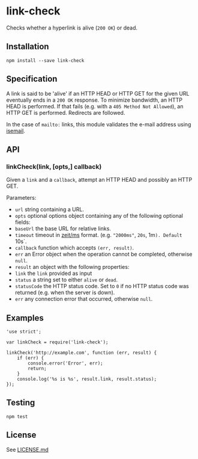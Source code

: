 # link-check

Checks whether a hyperlink is alive (`200 OK`) or dead.

## Installation

    npm install --save link-check

## Specification

A link is said to be 'alive' if an HTTP HEAD or HTTP GET for the given URL
eventually ends in a `200 OK` response. To minimize bandwidth, an HTTP HEAD
is performed. If that fails (e.g. with a `405 Method Not Allowed`), an HTTP
GET is performed. Redirects are followed.

In the case of `mailto:` links, this module validates the e-mail address
using [isemail](https://www.npmjs.com/package/isemail).

## API

### linkCheck(link, [opts,] callback)

Given a `link` and a `callback`, attempt an HTTP HEAD and possibly an HTTP GET.

Parameters:

* `url` string containing a URL.
* `opts` optional options object containing any of the following optional fields:
 * `baseUrl` the base URL for relative links.
 * `timeout` timeout in [zeit/ms](https://www.npmjs.com/package/ms) format. (e.g. `"2000ms"`, `20s`, 1m`). Default `10s`.
* `callback` function which accepts `(err, result)`.
 * `err` an Error object when the operation cannot be completed, otherwise `null`.
 * `result` an object with the following properties:
  * `link` the `link` provided as input
  * `status` a string set to either `alive` or `dead`.
  * `statusCode` the HTTP status code. Set to `0` if no HTTP status code was returned (e.g. when the server is down).
  * `err` any connection error that occurred, otherwise `null`.

## Examples

    'use strict';

    var linkCheck = require('link-check');
    
    linkCheck('http://example.com', function (err, result) {
        if (err) {
            console.error('Error', err);
            return;
        }
        console.log('%s is %s', result.link, result.status);
    });

## Testing

    npm test

## License

See [LICENSE.md](https://github.com/tcort/link-check/blob/master/LICENSE.md)
